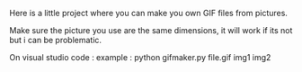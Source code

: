 Here is a little project where you can make you own GIF files from pictures.

Make sure the picture you use are the same dimensions, it will work if its not but i can be problematic.

On visual studio code :
example : python gifmaker.py file.gif img1 img2
